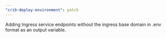 ```yaml
---
"crib-deploy-environment": patch
---
```


Adding Ingress service endpoints without the ingress base domain in .env format
as an output variable.
